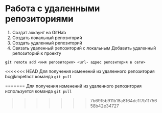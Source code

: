 # Работа с удаленными репозиториями
1. Создат аккаунт на GitHab
2. Создать локальный репозиторий
3. Создать удаленный репозиторий
4. Связать удаленный репозиторий с локальным
Добавить удаленный репозиторий к проекту
 ```
git remote add <имя репозитория> <url- адрес репозитория в сети>
 ```
<<<<<<< HEAD
 Для получения изменений из удаленного репозитория bcgjkmpetncz команда `git pull` 
   
=======
Для получения изменений из удаленного репозитория используется команда `git pull` 
>>>>>>> 7b69f5b911b18a8164dc1f7b1175658b42e34727
